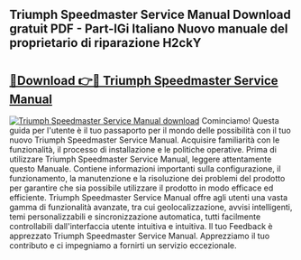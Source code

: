 ## Triumph Speedmaster Service Manual Download gratuit PDF - Part-lGi Italiano Nuovo manuale del proprietario di riparazione H2ckY

# <h2><a href="http://dffif1.blite.top/?on=Triumph+Speedmaster+Service+Manual">🔗Download 👉🔴 Triumph Speedmaster Service Manual</a></h2>

[![Triumph Speedmaster Service Manual download](https://i.imgur.com/lujVjoI.png)](http://dffif1.blite.top/?on=Triumph+Speedmaster+Service+Manual)
Cominciamo! Questa guida per l'utente è il tuo passaporto per il mondo delle possibilità con il tuo nuovo Triumph Speedmaster Service Manual. Acquisire familiarità con le funzionalità, il processo di installazione e le politiche operative. Prima di utilizzare Triumph Speedmaster Service Manual, leggere attentamente questo Manuale. Contiene informazioni importanti sulla configurazione, il funzionamento, la manutenzione e la risoluzione dei problemi del prodotto per garantire che sia possibile utilizzare il prodotto in modo efficace ed efficiente. Triumph Speedmaster Service Manual offre agli utenti una vasta gamma di funzionalità avanzate, tra cui geolocalizzazione, avvisi intelligenti, temi personalizzabili e sincronizzazione automatica, tutti facilmente controllabili dall'interfaccia utente intuitiva e intuitiva. Il tuo Feedback è apprezzato Triumph Speedmaster Service Manual. Apprezziamo il tuo contributo e ci impegniamo a fornirti un servizio eccezionale.
